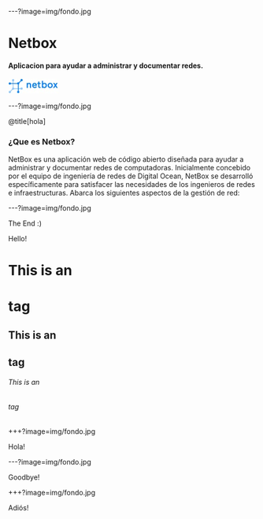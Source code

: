 ---?image=img/fondo.jpg

# Netbox


#### Aplicacion para ayudar a administrar y documentar redes.

![Logo](logo.jpg)

---?image=img/fondo.jpg

@title[hola]

### ¿Que es Netbox?

 NetBox es una aplicación web de código abierto diseñada para ayudar a administrar y documentar redes de computadoras. Inicialmente concebido por el equipo de ingeniería de redes de Digital Ocean, NetBox se desarrolló específicamente para satisfacer las necesidades de los ingenieros de redes e infraestructuras. Abarca los siguientes aspectos de la gestión de red:


---?image=img/fondo.jpg

The End :)

Hello!

# This is an <h1> tag
## This is an <h2> tag
###### This is an <h6> tag

+++?image=img/fondo.jpg

Hola!

---?image=img/fondo.jpg

Goodbye!

+++?image=img/fondo.jpg

Adiós!
